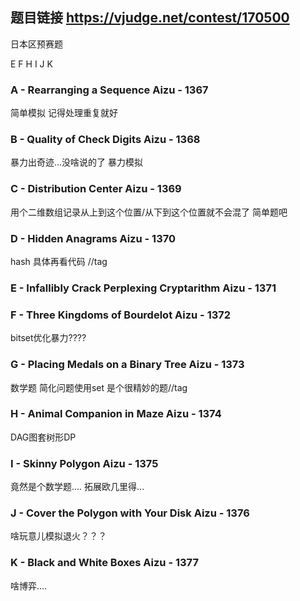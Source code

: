 ## 题目链接 https://vjudge.net/contest/170500  
日本区预赛题<br>

E F H I J K 

### A - Rearranging a Sequence Aizu - 1367 
简单模拟 记得处理重复就好

### B - Quality of Check Digits Aizu - 1368 
暴力出奇迹...没啥说的了 暴力模拟

### C - Distribution Center Aizu - 1369 
用个二维数组记录从上到这个位置/从下到这个位置就不会混了 简单题吧

### D - Hidden Anagrams Aizu - 1370 
hash 具体再看代码  //tag

### E - Infallibly Crack Perplexing Cryptarithm Aizu - 1371 

### F - Three Kingdoms of Bourdelot Aizu - 1372 
bitset优化暴力????

### G - Placing Medals on a Binary Tree Aizu - 1373 
数学题 简化问题使用set 是个很精妙的题//tag

### H - Animal Companion in Maze Aizu - 1374 
DAG图套树形DP

### I - Skinny Polygon Aizu - 1375 
竟然是个数学题.... 拓展欧几里得...

### J - Cover the Polygon with Your Disk Aizu - 1376 
啥玩意儿模拟退火？？？

### K - Black and White Boxes Aizu - 1377 
啥博弈....

